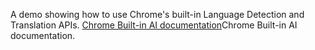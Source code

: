 A demo showing how to use Chrome's built-in Language Detection and Translation APIs.
[Chrome Built-in AI documentation](https://developer.chrome.com/docs/ai/get-started)Chrome Built-in AI documentation.